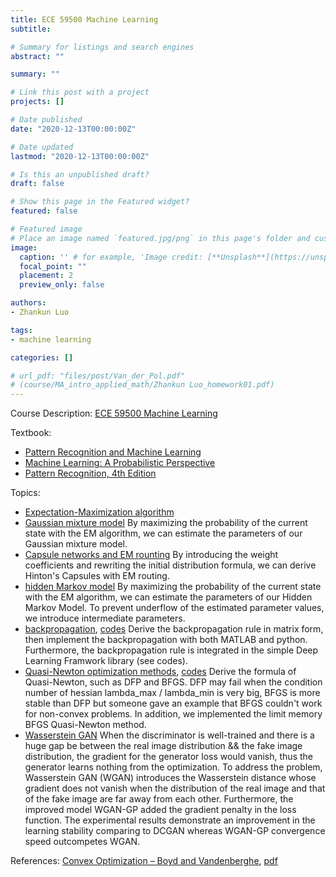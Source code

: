 ```yaml
---
title: ECE 59500 Machine Learning
subtitle: 

# Summary for listings and search engines
abstract: ""

summary: ""

# Link this post with a project
projects: []

# Date published
date: "2020-12-13T00:00:00Z"

# Date updated
lastmod: "2020-12-13T00:00:00Z"

# Is this an unpublished draft?
draft: false

# Show this page in the Featured widget?
featured: false

# Featured image
# Place an image named `featured.jpg/png` in this page's folder and customize its options here.
image:
  caption: '' # for example, 'Image credit: [**Unsplash**](https://unsplash.com/photos/CpkOjOcXdUY)'
  focal_point: ""
  placement: 2
  preview_only: false

authors:
- Zhankun Luo

tags:
- machine learning

categories: []

# url_pdf: "files/post/Van_der_Pol.pdf"
# (course/MA_intro_applied_math/Zhankun Luo_homework01.pdf)
---
```

<!--more-->
Course Description: [ECE 59500 Machine Learning](https://engineering.purdue.edu/ECE/Academics/Online/Courses/machine-learning)

Textbook: 
* [Pattern Recognition and Machine Learning](https://link.springer.com/book/9780387310732)
* [Machine Learning: A Probabilistic Perspective](https://mitpress.mit.edu/books/machine-learning-1)
* [Pattern Recognition, 4th Edition](https://www.elsevier.com/books/pattern-recognition/koutroumbas/978-1-59749-272-0)

Topics:
* [Expectation-Maximization algorithm](EM_algo.html)
* [Gaussian mixture model](GMM_understandmd.html)
By maximizing the probability of the current state with the EM algorithm, we can estimate the parameters of our Gaussian mixture model.
* [Capsule networks and EM rounting](GMM_em_routing.html)
By introducing the weight coefficients and rewriting the initial distribution formula, we can derive Hinton's Capsules with EM routing.
* [hidden Markov model](HMM_understand.html)
By maximizing the probability of the current state with the EM algorithm, we can estimate the parameters of our Hidden Markov Model. To prevent underflow of the estimated parameter values, we introduce intermediate parameters.
* [backpropagation](backpropagation.pdf), [codes](https://github.com/dassein/backpropagation)
Derive the backpropagation rule in matrix form, then implement the backpropagation with both MATLAB and python. Furthermore, the backpropagation rule is integrated in the simple Deep Learning Framwork library (see codes).
* [Quasi-Newton optimization methods](Quasi_Newton_method.pdf), [codes](Quasi_Newton_report.pdf)
Derive the formula of Quasi-Newton, such as DFP and BFGS. DFP may fail when the condition number of hessian lambda_max / lambda_min is very big, BFGS is more stable than DFP but someone gave an example that BFGS couldn't work for non-convex problems. In addition, we implemented the limit memory BFGS Quasi-Newton method.
* [Wasserstein GAN](Wasserstein_GAN.pdf)
When the discriminator is well-trained and there is a huge gap be between the real image distribution && the fake image distribution, the gradient for the generator loss would vanish, thus the generator learns nothing from the optimization. To address the problem, Wasserstein GAN (WGAN) introduces the Wasserstein distance whose gradient does not vanish when the distribution of the real image and that of the fake image are far away from each other. Furthermore, the improved model WGAN-GP added the gradient penalty in the loss function. The experimental results demonstrate an improvement in the learning stability comparing to DCGAN whereas WGAN-GP convergence speed outcompetes WGAN.

References: [Convex Optimization – Boyd and Vandenberghe](https://stanford.edu/~boyd/cvxbook/), [pdf](https://stanford.edu/~boyd/cvxbook/bv_cvxbook.pdf)